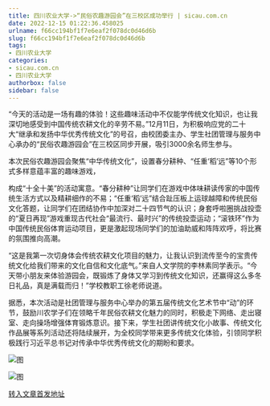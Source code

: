 ```yaml
---
title: 四川农业大学->“民俗农趣游园会”在三校区成功举行 | sicau.com.cn
date: 2022-12-15 01:22:36.458025
urlname: f66cc194bf1f7e6eaf2f078dc0d46d6b
slug: f66cc194bf1f7e6eaf2f078dc0d46d6b
tags: 
- 四川农业大学
categories:
- sicau.com.cn
- 四川农业大学
authorbox: false
sidebar: false
---
```

“今天的活动是一场有趣的体验！这些趣味活动中不仅能学传统文化知识，也让我深切地感受到中国传统农耕文化的辛劳不易。”12月11日，为积极响应党的二十大“继承和发扬中华优秀传统文化”的号召，由校团委主办、学生社团管理与服务中心承办的“民俗农趣游园会”在三校区同步开展，吸引3000余名师生参与。

本次民俗农趣游园会聚焦“中华传统文化”，设置春分耕种、“任重‘稻’远”等10个形式多样意蕴丰富的趣味游戏，
<!--more-->
构成“十全十美”的活动寓意。“春分耕种”让同学们在游戏中体味耕读传家的中国传统生活方式以及精耕细作的不易；“任重‘稻’远”结合趾压板上运球越障和传统民俗文化答题，让同学们在团结协作中加深对二十四节气的认识；身套呼啦圈挑战投壶的“夏日再现”游戏重现古代社会“最流行、最时兴”的传统投壶运动；“滚铁环”作为中国传统民俗体育运动项目，更是激起现场同学们的加油助威和阵阵欢呼，将比赛的氛围推向高潮。

“这是我第一次切身体会传统农耕文化项目的魅力，让我认识到流传至今的宝贵传统文化给我们带来的文化自信和文化底气。”来自人文学院的李林素同学表示。“今天带小朋友来体验游园会，既锻炼了身体又学习到传统文化知识，还赢得这么多冬日礼品，真是满载而归！”学校教职工徐老师说道。

据悉，本次活动是社团管理与服务中心举办的第五届传统文化艺术节中“动”的环节，鼓励川农学子们在领略千年民俗农耕文化魅力的同时，积极走下网络、走出寝室、走向操场增强体育锻炼意识。接下来，学生社团讲传统文化小故事、传统文化作品展等系列活动还将陆续展开，为全校同学带来更多传统文化体验，引领同学积极践行习近平总书记对传承中华优秀传统文化的期盼和要求。

![图](https://news.sicau.edu.cn/__local/6/58/EC/CE04CC43BD5C76CA0044537CDB5_B034E9D5_192C23.png)

![图](https://news.sicau.edu.cn/__local/9/78/B8/B4BDB75E26FD1DA190BD9C727DB_91CFB7B5_20EFEC.png)

[转入文章首发地址](https://news.sicau.edu.cn/info/1078/70577.htm)